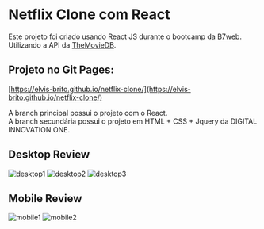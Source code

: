 # Netflix Clone com React

Este projeto foi criado usando React JS durante o bootcamp da [B7web](https://b7web.com.br/fullstack/).<br />
Utilizando a API da [TheMovieDB](https://www.themoviedb.org/). 

## Projeto no Git Pages:
[https://elvis-brito.github.io/netflix-clone/](https://elvis-brito.github.io/netflix-clone/)

A branch principal possui o projeto com o React. <br />
A branch secundária possui o projeto em HTML + CSS + Jquery da DIGITAL INNOVATION ONE.

## Desktop Review
![desktop1](https://i.ibb.co/7tmQ2tz/Ci-EG9s-Usoc.png)
![desktop2](https://i.ibb.co/fx0ZzqR/chrome-DIVg-TPZq-W9.png)
![desktop3](https://i.ibb.co/kD4mWPd/chrome-uw-CYGs-Al-UE.png)

## Mobile Review

![mobile1](https://i.ibb.co/w4zL2Vs/chrome-8-Vty-Zq-SN9e.png)
![mobile2](https://i.ibb.co/YPzHNV4/chrome-Kvp-IYcumbz.png)







